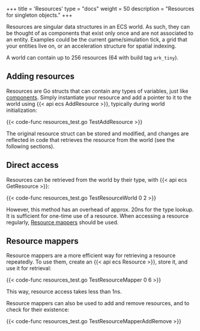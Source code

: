 +++
title = 'Resources'
type = "docs"
weight = 50
description = "Resources for singleton objects."
+++

Resources are singular data structures in an ECS world.
As such, they can be thought of as components that exist only once and are not associated to an entity.
Examples could be the current game/simulation tick, a grid that your entities live on,
or an acceleration structure for spatial indexing.

A world can contain up to 256 resources (64 with build tag `ark_tiny`).

## Adding resources

Resources are Go structs that can contain any types of variables, just like [components](../concepts/#components).
Simply instantiate your resource and add a pointer to it to the world using {{< api ecs AddResource >}},
typically during world initialization:

{{< code-func resources_test.go TestAddResource >}}

The original resource struct can be stored and modified,
and changes are reflected in code that retrieves the resource from the world (see the following sections).

## Direct access

Resources can be retrieved from the world by their type, with {{< api ecs GetResource >}}:

{{< code-func resources_test.go TestResourceWorld 0 2 >}}

However, this method has an overhead of approx. 20ns for the type lookup.
It is sufficient for one-time use of a resource.
When accessing a resource regularly, [Resource mappers](#resource-mappers) should be used.

## Resource mappers

Resource mappers are a more efficient way for retrieving a resource repeatedly.
To use them, create an {{< api ecs Resource >}}, store it, and use it for retrieval:

{{< code-func resources_test.go TestResourceMapper 0 6 >}}

This way, resource access takes less than 1ns.

Resource mappers can also be used to add and remove resources, and to check for their existence:

{{< code-func resources_test.go TestResourceMapperAddRemove >}}
